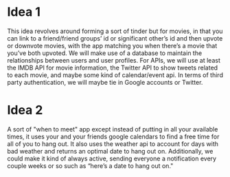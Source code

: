 # Idea 1

  This idea revolves around forming a sort of tinder but for movies, in that you can link to a friend/friend groups’ id or significant other’s id and then upvote or downvote movies, with the app matching you when there’s a movie that you’ve both upvoted. We will make use of a database to maintain the relationships between users and user profiles. For APIs, we will use at least the IMDB API for movie information, the Twitter API to show tweets related to each movie, and maybe some kind of calendar/event api. In terms of third party authentication, we will maybe tie in Google accounts or Twitter. 


# Idea 2

A sort of "when to meet" app except instead of putting in all your available times, it uses your and your friends google calendars to find a free time for all of you to hang out. It also uses the weather api to account for days with bad weather and returns an optimal date to hang out on. Additionally, we could make it kind of always active, sending everyone a notification every couple weeks or so such as “here’s a date to hang out on."

